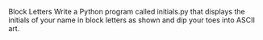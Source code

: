 Block Letters
Write a Python program called initials.py that displays the initials of your name in block letters as shown and dip your toes into ASCII art.
